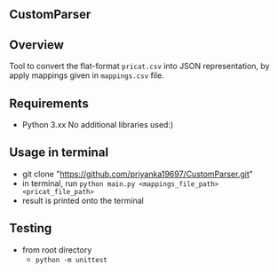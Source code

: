 ## CustomParser

## Overview
Tool to convert the flat-format `pricat.csv` into JSON representation, by apply mappings given in `mappings.csv` file.

## Requirements
- Python 3.xx
    No additional libraries used:)

## Usage in terminal
- git clone "https://github.com/priyanka19697/CustomParser.git"
- in terminal, run `python main.py <mappings_file_path> <pricat_file_path>`
- result is printed onto the terminal

## Testing
- from root directory
    - `python -m unittest`